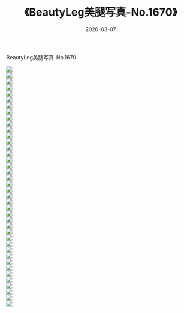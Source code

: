 ﻿---
layout: post
title:  《BeautyLeg美腿写真-No.1670》
date:   2020-03-07
img: http://img.660000.xyz/Sharelink/网络美图/2020/BeautyLeg美腿写真-No.1670/000.jpg
categories: [美女, 清纯, 唯美]
---

BeautyLeg美腿写真-No.1670

  ![](http://img.660000.xyz/Sharelink/网络美图/2020/BeautyLeg美腿写真-No.1670/001.jpg) <br> ![](http://img.660000.xyz/Sharelink/网络美图/2020/BeautyLeg美腿写真-No.1670/002.jpg) <br> ![](http://img.660000.xyz/Sharelink/网络美图/2020/BeautyLeg美腿写真-No.1670/003.jpg) <br> ![](http://img.660000.xyz/Sharelink/网络美图/2020/BeautyLeg美腿写真-No.1670/004.jpg) <br> ![](http://img.660000.xyz/Sharelink/网络美图/2020/BeautyLeg美腿写真-No.1670/005.jpg) <br> ![](http://img.660000.xyz/Sharelink/网络美图/2020/BeautyLeg美腿写真-No.1670/006.jpg) <br> ![](http://img.660000.xyz/Sharelink/网络美图/2020/BeautyLeg美腿写真-No.1670/007.jpg) <br> ![](http://img.660000.xyz/Sharelink/网络美图/2020/BeautyLeg美腿写真-No.1670/008.jpg) <br> ![](http://img.660000.xyz/Sharelink/网络美图/2020/BeautyLeg美腿写真-No.1670/009.jpg) <br> ![](http://img.660000.xyz/Sharelink/网络美图/2020/BeautyLeg美腿写真-No.1670/010.jpg) <br> ![](http://img.660000.xyz/Sharelink/网络美图/2020/BeautyLeg美腿写真-No.1670/011.jpg) <br> ![](http://img.660000.xyz/Sharelink/网络美图/2020/BeautyLeg美腿写真-No.1670/012.jpg) <br> ![](http://img.660000.xyz/Sharelink/网络美图/2020/BeautyLeg美腿写真-No.1670/013.jpg) <br> ![](http://img.660000.xyz/Sharelink/网络美图/2020/BeautyLeg美腿写真-No.1670/014.jpg) <br> ![](http://img.660000.xyz/Sharelink/网络美图/2020/BeautyLeg美腿写真-No.1670/015.jpg) <br> ![](http://img.660000.xyz/Sharelink/网络美图/2020/BeautyLeg美腿写真-No.1670/016.jpg) <br> ![](http://img.660000.xyz/Sharelink/网络美图/2020/BeautyLeg美腿写真-No.1670/017.jpg) <br> ![](http://img.660000.xyz/Sharelink/网络美图/2020/BeautyLeg美腿写真-No.1670/018.jpg) <br> ![](http://img.660000.xyz/Sharelink/网络美图/2020/BeautyLeg美腿写真-No.1670/019.jpg) <br> ![](http://img.660000.xyz/Sharelink/网络美图/2020/BeautyLeg美腿写真-No.1670/020.jpg) <br> ![](http://img.660000.xyz/Sharelink/网络美图/2020/BeautyLeg美腿写真-No.1670/021.jpg) <br> ![](http://img.660000.xyz/Sharelink/网络美图/2020/BeautyLeg美腿写真-No.1670/022.jpg) <br> ![](http://img.660000.xyz/Sharelink/网络美图/2020/BeautyLeg美腿写真-No.1670/023.jpg) <br> ![](http://img.660000.xyz/Sharelink/网络美图/2020/BeautyLeg美腿写真-No.1670/024.jpg) <br> ![](http://img.660000.xyz/Sharelink/网络美图/2020/BeautyLeg美腿写真-No.1670/025.jpg) <br> ![](http://img.660000.xyz/Sharelink/网络美图/2020/BeautyLeg美腿写真-No.1670/026.jpg) <br> ![](http://img.660000.xyz/Sharelink/网络美图/2020/BeautyLeg美腿写真-No.1670/027.jpg) <br> ![](http://img.660000.xyz/Sharelink/网络美图/2020/BeautyLeg美腿写真-No.1670/028.jpg) <br> ![](http://img.660000.xyz/Sharelink/网络美图/2020/BeautyLeg美腿写真-No.1670/029.jpg) <br> ![](http://img.660000.xyz/Sharelink/网络美图/2020/BeautyLeg美腿写真-No.1670/030.jpg) <br> ![](http://img.660000.xyz/Sharelink/网络美图/2020/BeautyLeg美腿写真-No.1670/031.jpg) <br> ![](http://img.660000.xyz/Sharelink/网络美图/2020/BeautyLeg美腿写真-No.1670/032.jpg) <br> ![](http://img.660000.xyz/Sharelink/网络美图/2020/BeautyLeg美腿写真-No.1670/033.jpg) <br> ![](http://img.660000.xyz/Sharelink/网络美图/2020/BeautyLeg美腿写真-No.1670/034.jpg) <br> ![](http://img.660000.xyz/Sharelink/网络美图/2020/BeautyLeg美腿写真-No.1670/035.jpg) <br> ![](http://img.660000.xyz/Sharelink/网络美图/2020/BeautyLeg美腿写真-No.1670/036.jpg) <br> ![](http://img.660000.xyz/Sharelink/网络美图/2020/BeautyLeg美腿写真-No.1670/037.jpg) <br> ![](http://img.660000.xyz/Sharelink/网络美图/2020/BeautyLeg美腿写真-No.1670/038.jpg) <br> ![](http://img.660000.xyz/Sharelink/网络美图/2020/BeautyLeg美腿写真-No.1670/039.jpg) <br> ![](http://img.660000.xyz/Sharelink/网络美图/2020/BeautyLeg美腿写真-No.1670/040.jpg) <br>